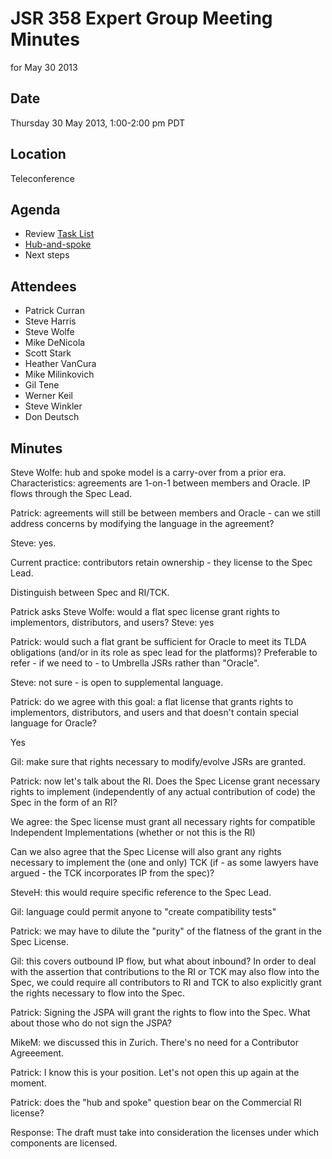 # JSR 358 Expert Group Meeting Minutes  
for May 30 2013

## Date

Thursday 30 May 2013, 1:00-2:00 pm PDT

## Location

Teleconference

## Agenda

*   Review [Task List](http://www2.jcp.org/aboutJava/communityprocess/ec-private/materials/2013-05-1415/JSR358-TaskList.md)
*   [Hub-and-spoke](http://jcp.org/aboutJava/communityprocess/ec-public/materials/2012-10-16/Hub-and-Spoke-Alternative.pdf)
*   Next steps

## Attendees

*   Patrick Curran
*   Steve Harris
*   Steve Wolfe
*   Mike DeNicola
*   Scott Stark
*   Heather VanCura
*   Mike Milinkovich
*   Gil Tene
*   Werner Keil
*   Steve Winkler
*   Don Deutsch

## Minutes

Steve Wolfe: hub and spoke model is a carry-over from a prior era. Characteristics: agreements are 1-on-1 between members and Oracle. IP flows through the Spec Lead.

Patrick: agreements will still be between members and Oracle - can we still address concerns by modifying the language in the agreement?

Steve: yes.

Current practice: contributors retain ownership - they license to the Spec Lead.

Distinguish between Spec and RI/TCK.

Patrick asks Steve Wolfe: would a flat spec license grant rights to implementors, distributors, and users? Steve: yes

Patrick: would such a flat grant be sufficient for Oracle to meet its TLDA obligations (and/or in its role as spec lead for the platforms)? Preferable to refer - if we need to - to Umbrella JSRs rather than "Oracle".

Steve: not sure - is open to supplemental language.

Patrick: do we agree with this goal: a flat license that grants rights to implementors, distributors, and users and that doesn't contain special language for Oracle?

Yes

Gil: make sure that rights necessary to modify/evolve JSRs are granted.

Patrick: now let's talk about the RI. Does the Spec License grant necessary rights to implement (independently of any actual contribution of code) the Spec in the form of an RI?

We agree: the Spec license must grant all necessary rights for compatible Independent Implementations (whether or not this is the RI)

Can we also agree that the Spec License will also grant any rights necessary to implement the (one and only) TCK (if - as some lawyers have argued - the TCK incorporates IP from the spec)?

SteveH: this would require specific reference to the Spec Lead.

Gil: language could permit anyone to "create compatibility tests"

Patrick: we may have to dilute the "purity" of the flatness of the grant in the Spec License.

Gil: this covers outbound IP flow, but what about inbound? In order to deal with the assertion that contributions to the RI or TCK may also flow into the Spec, we could require all contributors to RI and TCK to also explicitly grant the rights necessary to flow into the Spec.

Patrick: Signing the JSPA will grant the rights to flow into the Spec. What about those who do not sign the JSPA?

MikeM: we discussed this in Zurich. There's no need for a Contributor Agreeement.

Patrick: I know this is your position. Let's not open this up again at the moment.

Patrick: does the "hub and spoke" question bear on the Commercial RI license?

Response: The draft must take into consideration the licenses under which components are licensed.